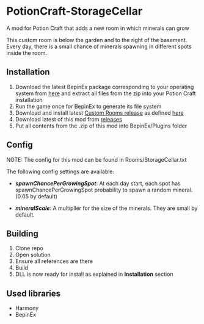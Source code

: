 # PotionCraft-StorageCellar

A mod for Potion Craft that adds a new room in which minerals can grow

This custom room is below the garden and to the right of the basement. Every day, there is a small chance of minerals spawning in different spots inside the room.

## Installation

1. Download the latest BepinEx package corresponding to your operating system from [here](https://github.com/BepInEx/BepInEx/releases) and extract all files from the zip into your Potion Craft installation
2. Run the game once for BepinEx to generate its file system
3. Download and install latest [Custom Rooms release](https://github.com/TommySoucy/PotionCraft-StorageCellar/releases) as defined [here](https://github.com/TommySoucy/PotionCraft-CustomRooms)
4. Download latest of this mod from [releases](https://github.com/TommySoucy/PotionCraft-StorageCellar/releases)
5. Put all contents from the .zip of this mod into BepinEx/Plugins folder

## Config

NOTE: The config for this mod can be found in Rooms/StorageCellar.txt

The following config settings are available:

- **_spawnChancePerGrowingSpot_**: At each day start, each spot has spawnChancePerGrowingSpot probability to spawn a random mineral. (0.05 by default)

- **_mineralScale_**: A multiplier for the size of the minerals. They are small by default.

## Building

1. Clone repo
2. Open solution
3. Ensure all references are there
4. Build
5. DLL is now ready for install as explained in **Installation** section

## Used libraries

- Harmony
- BepinEx
